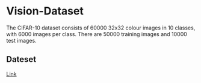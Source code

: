 # Vision-Dataset
The CIFAR-10 dataset consists of 60000 32x32 colour images in 10 classes, with 6000 images per class. There are 50000 training images and 10000 test images.


## Dateset
[Link](https://www.tensorflow.org/datasets/catalog/cifar10) 




